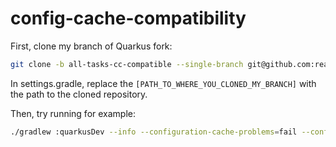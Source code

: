 # config-cache-compatibility

First, clone my branch of Quarkus fork:
```bash
git clone -b all-tasks-cc-compatible --single-branch git@github.com:reaver585/quarkus.git
```

In settings.gradle, replace the `[PATH_TO_WHERE_YOU_CLONED_MY_BRANCH]` with the path to the cloned repository.

Then, try running for example:
```bash
./gradlew :quarkusDev --info --configuration-cache-problems=fail --configuration-cache
```